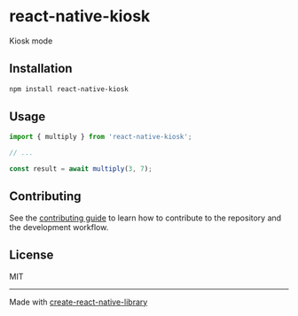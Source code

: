 # react-native-kiosk

Kiosk mode

## Installation

```sh
npm install react-native-kiosk
```

## Usage

```js
import { multiply } from 'react-native-kiosk';

// ...

const result = await multiply(3, 7);
```

## Contributing

See the [contributing guide](CONTRIBUTING.md) to learn how to contribute to the repository and the development workflow.

## License

MIT

---

Made with [create-react-native-library](https://github.com/callstack/react-native-builder-bob)
